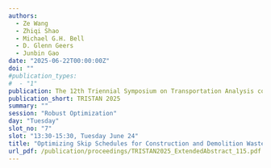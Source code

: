 ```yaml
---
authors:
  - Ze Wang
  - Zhiqi Shao
  - Michael G.H. Bell
  - D. Glenn Geers
  - Junbin Gao
date: "2025-06-22T00:00:00Z"
doi: ""
#publication_types:
#  - "1"
publication: The 12th Triennial Symposium on Transportation Analysis conference
publication_short: TRISTAN 2025
summary: ""
session: "Robust Optimization"
day: "Tuesday"
slot_no: "7"
slot: "13:30-15:30, Tuesday June 24"
title: "Optimizing Skip Schedules for Construction and Demolition Waste Management under Uncertainty"
url_pdf: /publication/proceedings/TRISTAN2025_ExtendedAbstract_115.pdf
---
```

